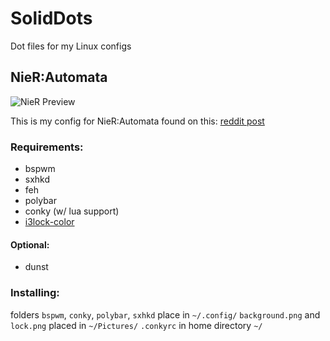 # SolidDots
Dot files for my Linux configs

## NieR:Automata

![NieR Preview](https://i.imgur.com/amNG6JQ.png)

 This is my config for NieR:Automata found on this: [reddit post](https://www.reddit.com/r/unixporn/comments/artckf/bspwm_my_cousin_introduced_me_to_this_sub_and_its)

### Requirements:
- bspwm
- sxhkd
- feh
- polybar
- conky (w/ lua support)
- [i3lock-color](https://github.com/PandorasFox/i3lock-color)

#### Optional:
- dunst

### Installing:
folders `bspwm`, `conky`, `polybar`, `sxhkd` place in `~/.config/`
`background.png` and `lock.png` placed in `~/Pictures/`
`.conkyrc` in home directory `~/`